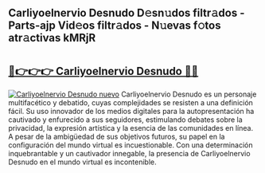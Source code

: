 ## Carliyoelnervio Desnudo D𝚎sn𝚞dos filtr𝚊dos - Parts-ajp Vid𝚎os filtr𝚊dos - N𝚞evas f𝚘tos atr𝚊ctivas kMRjR

# <h2><a href="http://mbb866.tromn.icu/?c=Carliyoelnervio+Desnudo">🔗👉👉👉 Carliyoelnervio Desnudo 🔗🔗</a></h2>

[![Carliyoelnervio Desnudo nuevo](https://i.imgur.com/pEAQMta.gif)](http://mbb866.tromn.icu/?c=Carliyoelnervio+Desnudo)
Carliyoelnervio Desnudo es un personaje multifacético y debatido, cuyas complejidades se resisten a una definición fácil.  Su uso innovador de los medios digitales para la autopresentación ha cautivado y enfurecido a sus seguidores, estimulando debates sobre la privacidad, la expresión artística y la esencia de las comunidades en línea. A pesar de la ambigüedad de sus objetivos futuros, su papel en la configuración del mundo virtual es incuestionable. Con una determinación inquebrantable y un cautivador innegable, la presencia de Carliyoelnervio Desnudo en el mundo virtual es incontenible.
